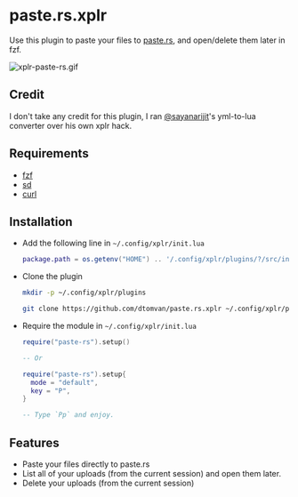 # paste.rs.xplr
Use this plugin to paste your files to [paste.rs](https://paste.rs/), and open/delete them later in fzf.

![xplr-paste-rs.gif](https://s4.gifyu.com/images/xplr-paste-rs.gif)

## Credit
I don't take any credit for this plugin, I ran [@sayanarijit](https://github.com/sayanarijit)'s yml-to-lua converter over his own xplr hack. 

## Requirements

- [fzf](https://github.com/junegunn/fzf)
- [sd](https://github.com/chmln/sd)
- [curl](https://github.com/curl/curl)


## Installation

- Add the following line in `~/.config/xplr/init.lua`

  ```lua
  package.path = os.getenv("HOME") .. '/.config/xplr/plugins/?/src/init.lua'
  ```

- Clone the plugin

  ```bash
  mkdir -p ~/.config/xplr/plugins

  git clone https://github.com/dtomvan/paste.rs.xplr ~/.config/xplr/plugins/paste-rs
  ```

- Require the module in `~/.config/xplr/init.lua`

  ```lua
  require("paste-rs").setup()
  
  -- Or
  
  require("paste-rs").setup{
    mode = "default",
    key = "P",
  }

  -- Type `Pp` and enjoy.
  ```


## Features

- Paste your files directly to paste.rs
- List all of your uploads (from the current session) and open them later.
- Delete your uploads (from the current session)
